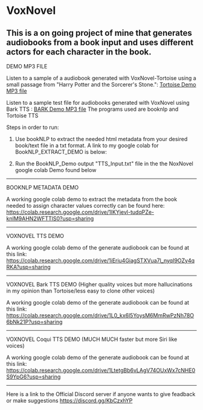 # VoxNovel
This is a on going project of mine that generates audiobooks from a book input and uses different actors for each character in the book.
-------------------------------------------------------------------------------------------------------------------------------------------------------
DEMO MP3 FILE

Listen to a sample of a audiobook generated with VoxNovel-Tortoise using a small passage from "Harry Potter and the Sorcerer's Stone.":    [Tortoise Demo MP3 file](https://www.dropbox.com/s/mbv0eqcm73fzew7/test.mp3?dl=0)

Listen to a sample test file for audiobooks generated with VoxNovel using Bark TTS : [BARK Demo MP3 file](https://www.dropbox.com/s/wieaq6td15v1w6t/combined-Bark.wav?dl=0)
The programs used are booknlp and Tortoise TTS

Steps in order to run:
1. Use bookNLP to extract the needed html metadata from your desired book/text file in a txt format. A link to my google colab for BookNLP_EXTRACT_DEMO is below:

2. Run the BookNLP_Demo output "TTS_Input.txt" file in the the NoxNovel google colab Demo found below

-------------------------------------------------------------------------------------------------------------------------------------------------------
BOOKNLP METADATA DEMO

A working google colab demo to extract the metadata from the book needed to assign character values correctly can be found here: https://colab.research.google.com/drive/1IKYjevl-tudqPZe-knIM9AHN2WFTTlS0?usp=sharing

-------------------------------------------------------------------------------------------------------------------------------------------------------
VOXNOVEL TTS DEMO

A working google colab demo of the generate audiobook can be found at this link: https://colab.research.google.com/drive/1iEriu4GiagSTXVua7l_nyqI9OZy4qRKA?usp=sharing

-------------------------------------------------------------------------------------------------------------------------------------------------------
VOXNOVEL Bark TTS DEMO
(Higher quality voices but more hallucinations in my opinion than Tortoise/less easy to clone other voices)

A working google colab demo of the generate audiobook can be found at this link: https://colab.research.google.com/drive/1L0_kx6l5YoysM6MmRwPzNh78O6bNk21P?usp=sharing

-------------------------------------------------------------------------------------------------------------------------------------------------------
VOXNOVEL Coqui TTS DEMO
(MUCH MUCH faster but more Siri like voices)

A working google colab demo of the generate audiobook can be found at this link: https://colab.research.google.com/drive/1LtetgBb6vLAgV74OUxWx7cNHE0S9YpG6?usp=sharing

-------------------------------------------------------------------------------------------------------------------------------------------------------
Here is a link to the Official Discord server if anyone wants to give feadback or make suggestions 
https://discord.gg/KbCzxhYP
